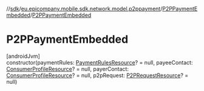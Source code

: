 //[sdk](../../../index.md)/[eu.epicompany.mobile.sdk.network.model.p2ppayment](../index.md)/[P2PPaymentEmbedded](index.md)/[P2PPaymentEmbedded](-p2-p-payment-embedded.md)

# P2PPaymentEmbedded

[androidJvm]\
constructor(paymentRules: [PaymentRulesResource](../-payment-rules-resource/index.md)? = null, payeeContact: [ConsumerProfileResource](../../eu.epicompany.mobile.sdk.network.model.consumer/-consumer-profile-resource/index.md)? = null, payerContact: [ConsumerProfileResource](../../eu.epicompany.mobile.sdk.network.model.consumer/-consumer-profile-resource/index.md)? = null, p2pRequest: [P2PRequestResource](../-p2-p-request-resource/index.md)? = null)
